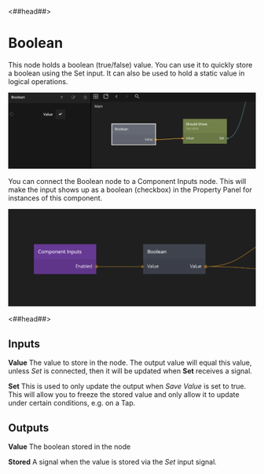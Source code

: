 <##head##>

# Boolean

This node holds a <span class="ndl-data">boolean</span> (true/false) value. You can use it to quickly store a <span class="ndl-data">boolean</span> using the <span class="ndl-signal">Set</span> input. It can also be used to hold a static value in logical operations.

![](boolean-1.png ':class=img-size-l')

You can connect the <span class="ndl-node">Boolean</span> node to a <span class="ndl-node">Component Inputs</span> node. This will make the input shows up as a <span class="ndl-data">boolean</span> (checkbox) in the Property Panel for instances of this component.

![](boolean-2.png ':class=img-size-l')

<##head##>

## Inputs

**Value**
The value to store in the node. The output value will equal this value, unless _Set_ is connected, then it will be updated when **Set** receives a signal.

**Set**
This is used to only update the output when _Save Value_ is set to true. This will allow you to freeze the stored value and only allow it to update under certain conditions, e.g. on a Tap.

## Outputs

**Value**
The boolean stored in the node

**Stored**
A signal when the value is stored via the _Set_ input signal.
